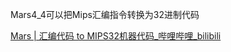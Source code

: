 Mars4_4可以把Mips汇编指令转换为32进制代码

[Mars | 汇编代码 to MIPS32机器代码_哔哩哔哩_bilibili](https://www.bilibili.com/video/BV1au411y7qq/?spm_id_from=333.337.search-card.all.click)

